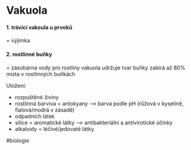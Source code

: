 # Vakuola
#### 1. trávící vakoula u prvoků 
= výjimka
#### 2. rostlinné buňky
= zásobárna vody pro rostliny
vakuola udržuje tvar buňky
zabírá až 80% místa v rostlinných buňkách

Uložení:
- rozpuštěné živiny
- rostlinná barviva = antokyany --> barva podle pH (růžová v kyselině, fialová/modrá v zásadě)
- odpadních látek
- silice = aromatické látky --> antibakteriální a antivirotické účinky
- alkaloidy = léčivé/jedovaté látky

#biologie 